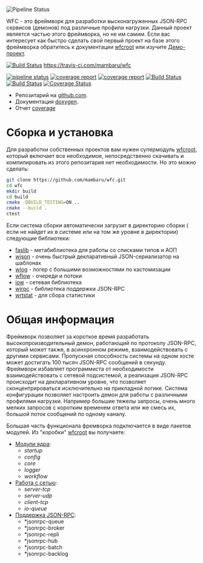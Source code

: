 ![Pipeline Status](github.lan/cpp/wfc/badges/wip-devel/pipeline.svg)



WFC - это фреймворк для разработки высконагруженных JSON-RPC сервисов (демонов) под различные профили нагрузки. Данный проект является частью этого фреймворка, но не им самим.
Если вас интересует как быстро сделать свой первый проект на базе этого фреймворка обратитесь к документации [wfcroot](https://github.com/mambaru/wfcroot) или изучите
[Демо-проект](https://github.com/mambaru/demod).

[![Build Status](https://travis-ci.com/mambaru/wfc.svg?branch=mambaru)](http://github.lan/cpp/wfc/commits/wip-devel)
https://travis-ci.com/mambaru/wfc

[![pipeline status](http://github.lan/cpp/wfc/badges/pre-release/pipeline.svg)](http://github.lan/cpp/wfc/commits/pre-release)
  [![coverage report](http://github.lan/cpp/wfc/badges/wip-devel/coverage.svg)](http://github.lan/cpp/wfc/commits/wip-devel)
[![coverage report](http://github.lan/cpp/wfc/badges/pre-release/coverage.svg)](http://github.lan/cpp/wfc/commits/pre-release)
[![Build Status](https://travis-ci.com/mambaru/wfc.svg?branch=master)](https://travis-ci.com/mambaru/wfc)
[![Build Status](https://travis-ci.com/mambaru/wfc.svg?branch=mambaru)](https://travis-ci.com/mambaru/wfc)
[![Coverage Status](https://coveralls.io/repos/github/mambaru/wfc/badge.svg?branch=master)](https://coveralls.io/github/mambaru/wfc?branch=master)

* Репозитарий на [github.com](https://github.com/mambaru/wfc).
* Документация [doxygen](https://mambaru.github.io/wfc/index.html).
* Отчет [coverage](https://mambaru.github.io/wfc/cov-report/index.html)

# Сборка и установка

Для разработки собственных проектов вам нужен супермодуль [wfcroot](https://github.com/mambaru/wfcroot), который включает все необходимое, непосредственно скачивать и
компилировать из этого репозитария нет необходимости. Но это можно сделать:

```bash
git clone https://github.com/mambaru/wfc.git
cd wfc
mkdir build
cd build
cmake -DBUILD_TESTING=ON ..
cmake --build .
ctest
```

Если система сборки автоматически загрузит в директорию сборки ( если не найдет их в системе или на том же уровне в директории) следующие библиотеки:
- [faslib](https://github.com/migashko/faslib) - метабиблиотека для работы со списками типов и АОП
- [wjson](https://github.com/mambaru/wjson) - очень быстрый декларативный JSON-сериализатор на шаблонах
- [wlog](https://github.com/mambaru/wlog) - логер с большими возможностями по кастомизации
- [wflow](https://github.com/mambaru/wflow) - очереди и потоки
- [iow](https://github.com/mambaru/iow) - сетевая библиотека
- [wjrpc](https://github.com/mambaru/wjrpc) - библиотека поддержки JSON-RPC
- [wrtstat](https://github.com/mambaru/wrtstat) - для сбора статистики


# Общая информация

Фреймворк позволяет за короткое время разработать высокопроизводительный демон, работающий по протоколу JSON-RPC, который может также, в асинхронном режиме, взаимодействовать с другими сервисами. Пропускная способность системы на одном хосте может достигать 100 тысяч JSON-RPC сообщений в секунду. Фреймворк избавляет программиста от необходимости взаимодействовать с сетевой подсистемой, а реализация JSON-RPC происходит на декларативном уровне, что позволяет сконцентрироваться исключительно на прикладной логике. Система конфигурации позволяет настроить демон для работы с различными профилями нагрузки. Например большие тяжелы запросы, очень много мелких запросов с коротким временем ответа или же смесь их, большой поток сообщений по одному каналу.

Большая часть функционала фремворка подключается в виде пакетов модулей. Из "коробки" [wfcroot](https://github.com/mambaru/wfcroot) вы получаете:
- [Модули ядра](https://github.com/mambaru/wfc_core):
  - *startup*
  - *config*
  - *core*
  - *logger*
  - *workflow*
- [Работа с сетью](https://github.com/mambaru/wfc_io):
  - *server-tcp*
  - *server-udp*
  - *client-tcp*
  - *io-queue*
- [Поддержка JSON-RPC](https://github.com/mambaru/wfc_jsonrpc):
  - *jsonrpc-queue
  - *jsonrpc-broker
  - *jsonrpc-repli
  - *jsonrpc-hub
  - *jsonrpc-batch
  - *jsonrpc-backlog
